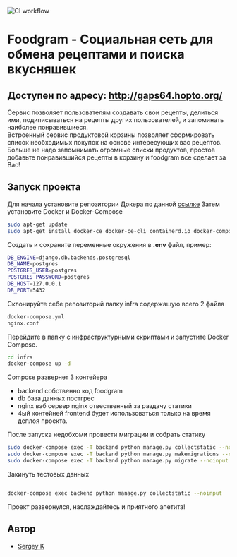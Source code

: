 ![CI workflow](https://github.com/gaps64/foodgram-project-react/actions/workflows/main.yml/badge.svg)
# Foodgram - Социальная сеть для обмена рецептами и поиска вкусняшек
## Доступен по адресу: http://gaps64.hopto.org/

Сервис позволяет пользователям создавать свои рецепты, делиться ими, подиписываться на рецепты других пользователей, и запоминать наиболее понравившиеся.  
Встроенный сервис продуктовой корзины позволяет сформировать список необходимых покупок на основе интересующих вас рецептов. Больше не надо запомнимать огромные списки продуктов, простов добавьте понравившийся рецепты в корзину и foodgram все сделает за Вас!

## Запуск проекта
Для начала установите репозитории Докера по данной [ссылке](https://docs.docker.com/engine/install/ubuntu/#install-using-the-repository)
Затем установите Docker и Docker-Compose

```bash
sudo apt-get update
sudo apt-get install docker-ce docker-ce-cli containerd.io docker-compose-plugin
```

Cоздать и сохраните переменные окружения в **.env** файл, пример:
```bash
DB_ENGINE=django.db.backends.postgresql
DB_NAME=postgres
POSTGRES_USER=postgres
POSTGRES_PASSWORD=postgres
DB_HOST=127.0.0.1
DB_PORT=5432
```
Склонируйте себе репозиторий папку infra содержащую всего 2 файла
```bash
docker-compose.yml  
nginx.conf
```
Перейдите в папку с инфраструктурными скриптами и запустите Docker Compose.

```bash
cd infra
docker-compose up -d
```

Compose развернет 3 контейера
- backend собственно код foodgram
- db база данных постгрес
- nginx вэб сервер nginx отвественный за раздачу статики  
- 4ый контейней frontend будет использоваться только на время деплоя проекта.

После запуска недобхоми провести миграции и собрать статику
```bash
sudo docker-compose exec -T backend python manage.py collectstatic --noinput
sudo docker-compose exec -T backend python manage.py makemigrations --noinput
sudo docker-compose exec -T backend python manage.py migrate --noinput
```
Закинуть тестовых данных 
```bash

docker-compose exec backend python manage.py collectstatic --noinput
```
Проект развернулся, наслаждайтесь и приятного апетита!
## Автор
- [Sergey K](https://github.com/gapa64)
